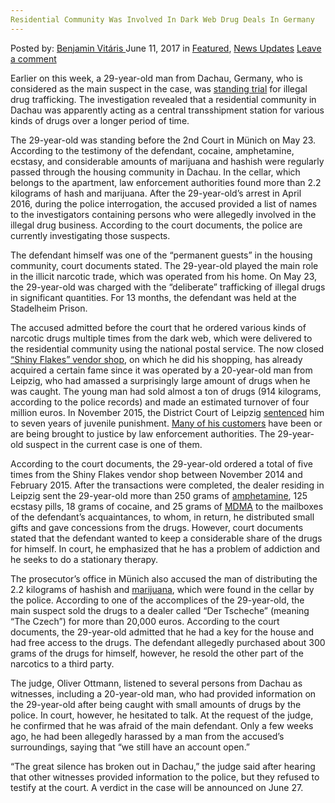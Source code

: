 ```yaml
---
Residential Community Was Involved In Dark Web Drug Deals In Germany
---
```

<article class="post-listing post-20536 post type-post status-publish format-standard has-post-thumbnail hentry category-deepdot-news category-news-updates">
    <div class="post-inner">
        <span>Posted by: <a href="https://www.deepdotweb.com/author/benjaminvi/" title="">Benjamin Vitáris </a></span>
    <span>June 11, 2017</span>
    <span>in <a href="https://www.deepdotweb.com/category/deepdot-news/" rel="category tag">Featured</a>, <a href="https://www.deepdotweb.com/category/news-updates/" rel="category tag">News Updates</a></span>
    <span><a href="https://www.deepdotweb.com/2017/06/11/residential-community-was-involve/#respond">Leave a comment</a></span>
    </p>
    <div class="clear"></div>
    <div class="entry">
    <p>Earlier on this week, a 29-year-old man from Dachau, Germany, who is considered as the main suspect in the case, was <a href="http://www.sueddeutsche.de/muenchen/dachau/prozess-vor-dem-landgericht-muenchen-ii-drogenumschlagplatz-in-dachau-1.3518836#redirectedFromLandingpage">standing trial</a> for illegal drug trafficking. The investigation revealed that a residential community in Dachau was apparently acting as a central transshipment station for various kinds of drugs over a longer period of time.</p>
    <p>The 29-year-old was standing before the 2nd Court in Münich on May 23. According to the testimony of the defendant, cocaine, amphetamine, ecstasy, and considerable amounts of marijuana and hashish were regularly passed through the housing community in Dachau. In the cellar, which belongs to the apartment, law enforcement authorities found more than 2.2 kilograms of hash and marijuana. After the 29-year-old’s arrest in April 2016, during the police interrogation, the accused provided a list of names to the investigators containing persons who were allegedly involved in the illegal drug business. According to the court documents, the police are currently investigating those suspects.</p>
    <p>The defendant himself was one of the “permanent guests” in the housing community, court documents stated. The 29-year-old played the main role in the illicit narcotic trade, which was operated from his home. On May 23, the 29-year-old was charged with the “deliberate” trafficking of illegal drugs in significant quantities. For 13 months, the defendant was held at the Stadelheim Prison.</p>
    <p>The accused admitted before the court that he ordered various kinds of narcotic drugs multiple times from the dark web, which were delivered to the residential community using the national postal service. The now closed <a href="https://www.deepdotweb.com/2015/03/12/shiny-flakes-bust-38-houses-raided/">&#8220;Shiny Flakes&#8221; vendor shop</a>, on which he did his shopping, has already acquired a certain fame since it was operated by a 20-year-old man from Leipzig, who had amassed a surprisingly large amount of drugs when he was caught. The young man had sold almost a ton of drugs (914 kilograms, according to the police records) and made an estimated turnover of four million euros. In November 2015, the District Court of Leipzig <a href="https://www.deepdotweb.com/2015/11/07/shiny-flakes-sentenced-to-7-years/">sentenced</a> him to seven years of juvenile punishment. <a href="https://www.deepdotweb.com/2017/05/12/past-customer-shiny-flakes-sentenced-probation/">Many of his customers</a> have been or are being brought to justice by law enforcement authorities. The 29-year-old suspect in the current case is one of them.</p>
    <p><a id="post-20536-_gjdgxs"></a> According to the court documents, the 29-year-old ordered a total of five times from the Shiny Flakes vendor shop between November 2014 and February 2015. After the transactions were completed, the dealer residing in Leipzig sent the 29-year-old more than 250 grams of <a href="https://www.deepdotweb.com/tag/amphetamine/">amphetamine</a>, 125 ecstasy pills, 18 grams of cocaine, and 25 grams of <a href="https://www.deepdotweb.com/2017/05/03/mdma-buyer-confessed-ordering-804-grams/">MDMA</a> to the mailboxes of the defendant’s acquaintances, to whom, in return, he distributed small gifts and gave concessions from the drugs. However, court documents stated that the defendant wanted to keep a considerable share of the drugs for himself. In court, he emphasized that he has a problem of addiction and he seeks to do a stationary therapy.</p>
    <p>The prosecutor&#8217;s office in Münich also accused the man of distributing the 2.2 kilograms of hashish and <a href="https://www.deepdotweb.com/2017/04/12/wa-state-bill-ban-bitcoin-marijuana-shops-dies-companies-bring-bitcoin-marijuana-stores/">marijuana</a>, which were found in the cellar by the police. According to one of the accomplices of the 29-year-old, the main suspect sold the drugs to a dealer called &#8220;Der Tscheche&#8221; (meaning “The Czech”) for more than 20,000 euros. According to the court documents, the 29-year-old admitted that he had a key for the house and had free access to the drugs. The defendant allegedly purchased about 300 grams of the drugs for himself, however, he resold the other part of the narcotics to a third party.</p>
    <p>The judge, Oliver Ottmann, listened to several persons from Dachau as witnesses, including a 20-year-old man, who had provided information on the 29-year-old after being caught with small amounts of drugs by the police. In court, however, he hesitated to talk. At the request of the judge, he confirmed that he was afraid of the main defendant. Only a few weeks ago, he had been allegedly harassed by a man from the accused&#8217;s surroundings, saying that &#8220;we still have an account open.&#8221;</p>
    <p>&#8220;The great silence has broken out in Dachau,&#8221; the judge said after hearing that other witnesses provided information to the police, but they refused to testify at the court. A verdict in the case will be announced on June 27.</p>
    </div>
    <span style="display:none" class="updated">2017-06-11</span>
    <div style="display:none" class="vcard author" itemprop="author" itemscope itemtype="http://schema.org/Person"><strong class="fn" itemprop="name"><a href="https://www.deepdotweb.com/author/benjaminvi/" title="Posts by Benjamin Vitáris" rel="author">Benjamin Vitáris</a></strong></div>
    </div>
</article>

